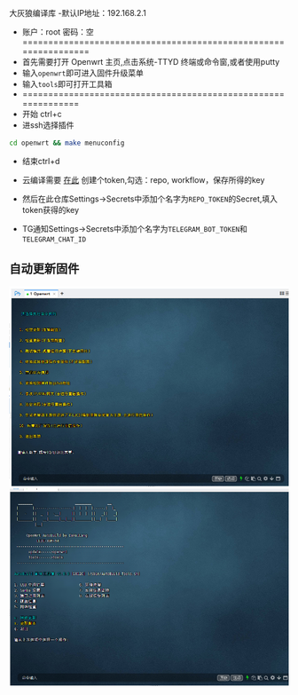 
 大灰狼编译库
 -默认IP地址：192.168.2.1
- 账户：root   密码：空
================================================================
- 首先需要打开 Openwrt 主页,点击系统-TTYD 终端或命令窗,或者使用putty
- 输入```openwrt```即可进入固件升级菜单
- 输入```tools```即可打开工具箱
- ==============================================================
- 开始 ctrl+c 
- 进ssh选择插件 
``` bash
cd openwrt && make menuconfig
```
- 结束ctrl+d

- 云编译需要 [在此](https://github.com/settings/tokens) 创建个token,勾选：repo, workflow，保存所得的key
- 然后在此仓库Settings->Secrets中添加个名字为```REPO_TOKEN```的Secret,填入token获得的key

- TG通知Settings->Secrets中添加个名字为```TELEGRAM_BOT_TOKEN```和```TELEGRAM_CHAT_ID```

## 自动更新固件
![img.png](img/img.png)
![img1.png](img/img1.png)



